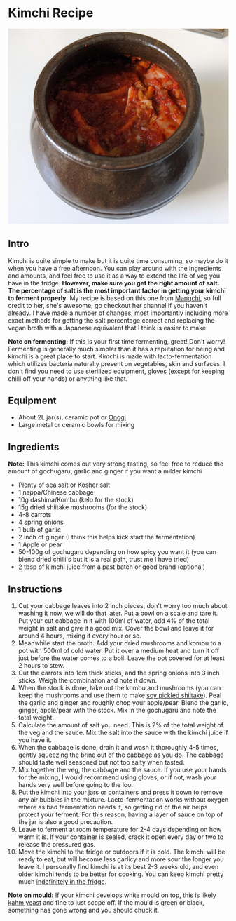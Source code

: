 # Kimchi Recipe

![](images/kimchi.jpg)

## Intro

Kimchi is quite simple to make but it is quite time consuming, so maybe do it when you have a free afternoon. You can play around with the ingredients and amounts, and feel free to use it as a way to extend the life of veg you have in the fridge. **However, make sure you get the right amount of salt. The percentage of salt is the most important factor in getting your kimchi to ferment properly.** My recipe is based on this one from [Mangchi](https://www.youtube.com/watch?v=nLdvLt8XQ3Y), so full credit to her, she's awesome, go checkout her channel if you haven't already. I have made a number of changes, most importantly including more exact methods for getting the salt percentage correct and replacing the vegan broth with a Japanese equivalent that I think is easier to make.

**Note on fermenting:** If this is your first time fermenting, great! Don't worry! Fermenting is generally much simpler than it has a reputation for being and kimchi is a great place to start. Kimchi is made with lacto-fermentation which utilizes bacteria naturally present on vegetables, skin and surfaces. I don't find you need to use sterilized equipment, gloves (except for keeping chilli off your hands) or anything like that.

## Equipment

* About 2L jar(s), ceramic pot or [Onggi](https://en.wikipedia.org/wiki/Onggi)
* Large metal or ceramic bowls for mixing

## Ingredients 

**Note:** This kimchi comes out very strong tasting, so feel free to reduce the amount of gochugaru, garlic and ginger if you want a milder kimchi

* Plenty of sea salt or Kosher salt
* 1 nappa/Chinese cabbage 
* 10g dashima/Kombu (kelp for the stock)
* 15g dried shiitake mushrooms (for the stock)
* 4-8 carrots
* 4 spring onions
* 1 bulb of garlic
* 2 inch of ginger (I think this helps kick start the fermentation)
* 1 Apple or pear
* 50-100g of gochugaru depending on how spicy you want it (you can blend dried chilli's but it is a real pain, trust me I have tried)
* 2 tbsp of kimchi juice from a past batch or good brand (optional)

## Instructions

1. Cut your cabbage leaves into 2 inch pieces, don't worry too much about washing it now, we will do that later. Put a bowl on a scale and tare it. Put your cut cabbage in it with 100ml of water, add 4% of the total weight in salt and give it a good mix. Cover the bowl and leave it for around 4 hours, mixing it every hour or so.
2. Meanwhile start the broth. Add your dried mushrooms and kombu to a pot with 500ml of cold water. Put it over a medium heat and turn it off just before the water comes to a boil. Leave the pot covered for at least 2 hours to stew.
3. Cut the carrots into 1cm thick sticks, and the spring onions into 3 inch sticks. Weigh the combination and note it down.
4. When the stock is done, take out the kombu and mushrooms (you can keep the mushrooms and use them to make [soy pickled shiitake](https://cleanplates.com/recipe/pickled-shiitake-mushroom-recipe/)). Peal the garlic and ginger and roughly chop your apple/pear. Blend the garlic, ginger, apple/pear with the stock. Mix in the gochugaru and note the total weight. 
5. Calculate the amount of salt you need. This is 2% of the total weight of the veg and the sauce. Mix the salt into the sauce with the kimchi juice if you have it.
6. When the cabbage is done, drain it and wash it thoroughly 4-5 times, gently squeezing the brine out of the cabbage as you do. The cabbage should taste well seasoned but not too salty when tasted.
7. Mix together the veg, the cabbage and the sauce. If you use your hands for the mixing, I would recommend using gloves, or if not, wash your hands very well before going to the loo.
8. Put the kimchi into your jars or containers and press it down to remove any air bubbles in the mixture. Lacto-fermentation works without oxygen where as bad fermentation needs it, so getting rid of the air helps protect your ferment. For this reason, having a layer of sauce on top of the jar is also a good precaution.
9. Leave to ferment at room temperature for 2-4 days depending on how warm it is. If your container is sealed, crack it open every day or two to release the pressured gas. 
10. Move the kimchi to the fridge or outdoors if it is cold. The kimchi will be ready to eat, but will become less garlicy and more sour the longer you leave it. I personally find kimchi is at its best 2-3 weeks old, and even older kimchi tends to be better for cooking. You can keep kimchi pretty much [indefinitely in the fridge](https://www.youtube.com/watch?v=Q2-UqR-cqnU). 

**Note on mould:** If your kimchi develops white mould on top, this is likely [kahm yeast](https://melissaknorris.com/kahm-yeast/) and fine to just scope off. If the mould is green or black, something has gone wrong and you should chuck it.
